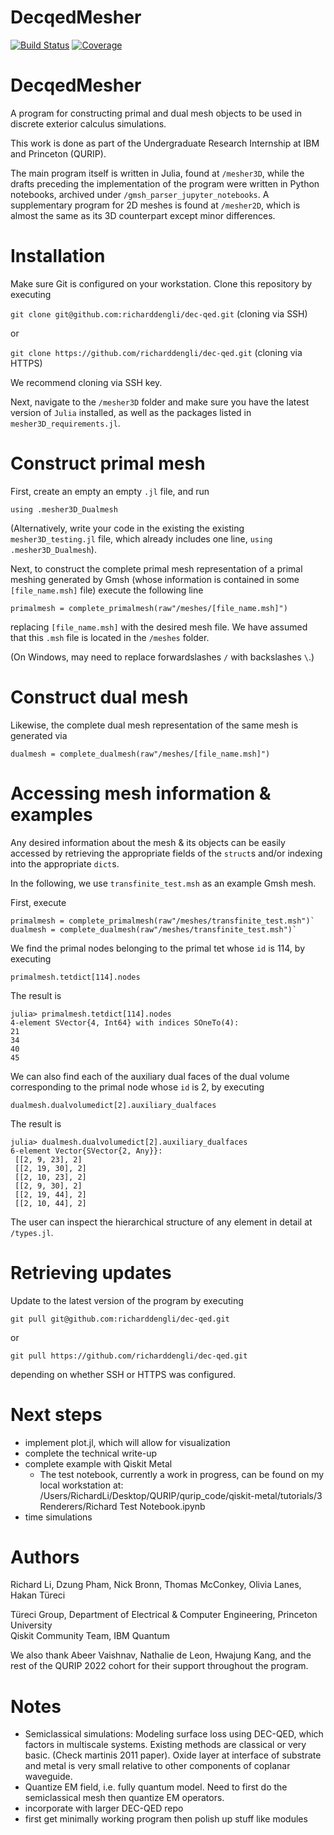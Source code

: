 # DecqedMesher

[![Build Status](https://github.com/richarddengli/DecqedMesher.jl/actions/workflows/CI.yml/badge.svg?branch=main)](https://github.com/richarddengli/DecqedMesher.jl/actions/workflows/CI.yml?query=branch%3Amain)
[![Coverage](https://codecov.io/gh/richarddengli/DecqedMesher.jl/branch/main/graph/badge.svg)](https://codecov.io/gh/richarddengli/DecqedMesher.jl)


# DecqedMesher
A program for constructing primal and dual mesh objects to be used in discrete exterior calculus simulations. 

This work is done as part of the Undergraduate Research Internship at IBM and Princeton (QURIP). 

The main program itself is written in Julia, found at `/mesher3D`, while the drafts preceding the implementation of the program were written in Python notebooks, archived under `/gmsh_parser_jupyter_notebooks`. A supplementary program for 2D meshes is found at `/mesher2D`, which is almost the same as its 3D counterpart except minor differences.

# Installation
Make sure Git is configured on your workstation. Clone this repository by executing

`git clone git@github.com:richarddengli/dec-qed.git` (cloning via SSH)

or 

`git clone https://github.com/richarddengli/dec-qed.git` (cloning via HTTPS)

We recommend cloning via SSH key.

Next, navigate to the `/mesher3D` folder and make sure you have the latest version of `Julia` installed, as well as the packages listed in `mesher3D_requirements.jl`.

# Construct primal mesh
First, create an empty an empty `.jl` file, and run

`using .mesher3D_Dualmesh`

(Alternatively, write your code in the existing the existing `mesher3D_testing.jl` file, which already includes one line, `using .mesher3D_Dualmesh`).

Next, to construct the complete primal mesh representation of a primal meshing generated by Gmsh (whose information is contained in 
some `[file_name.msh]` file) execute the following line 

`primalmesh = complete_primalmesh(raw"/meshes/[file_name.msh]")`

replacing ```[file_name.msh]``` with the desired mesh file. We have assumed that this `.msh` file is located in the `/meshes` folder. 

(On Windows, may need to replace forwardslashes `/` with backslashes `\`.)

# Construct dual mesh

Likewise, the complete dual mesh representation of the same mesh is generated via

`dualmesh = complete_dualmesh(raw"/meshes/[file_name.msh]")`

# Accessing  mesh information & examples
Any desired information about the mesh & its objects can be easily accessed by retrieving the appropriate fields of the `struct`s and/or indexing into the appropriate `dict`s.

In the following, we use  `transfinite_test.msh` as an example Gmsh mesh.

First, execute

```
primalmesh = complete_primalmesh(raw"/meshes/transfinite_test.msh")`
dualmesh = complete_dualmesh(raw"/meshes/transfinite_test.msh")`
```

We find the primal nodes belonging to the primal tet whose `id` is 114, by executing

`primalmesh.tetdict[114].nodes`

The result is
```
julia> primalmesh.tetdict[114].nodes
4-element SVector{4, Int64} with indices SOneTo(4):
21
34
40
45
```

We can also find each of the auxiliary dual faces of the dual volume corresponding to the primal node whose `id` is 2, by executing

`dualmesh.dualvolumedict[2].auxiliary_dualfaces`

The result is
```
julia> dualmesh.dualvolumedict[2].auxiliary_dualfaces
6-element Vector{SVector{2, Any}}:
 [[2, 9, 23], 2]
 [[2, 19, 30], 2]
 [[2, 10, 23], 2]
 [[2, 9, 30], 2]
 [[2, 19, 44], 2]
 [[2, 10, 44], 2]
```

The user can inspect the hierarchical structure of any element in detail at `/types.jl`.

# Retrieving updates
Update to the latest version of the program by executing

`git pull git@github.com:richarddengli/dec-qed.git`

or 

`git pull https://github.com/richarddengli/dec-qed.git` 

depending on whether SSH or HTTPS was configured.

# Next steps
- implement plot.jl, which will allow for visualization
- complete the technical write-up
- complete example with Qiskit Metal
    - The test notebook, currently a work in progress, can be found on my local workstation at: /Users/RichardLi/Desktop/QURIP/qurip_code/qiskit-metal/tutorials/3 Renderers/Richard Test Notebook.ipynb
- time simulations

# Authors
Richard Li, Dzung Pham, Nick Bronn, Thomas McConkey, Olivia Lanes, Hakan Türeci

Türeci Group, Department of Electrical & Computer Engineering, Princeton University
<br>Qiskit Community Team, IBM Quantum

We also thank Abeer Vaishnav, Nathalie de Leon, Hwajung Kang, and the rest of the QURIP 2022 cohort for their support throughout the program. 

# Notes
- Semiclassical simulations: Modeling surface loss using DEC-QED, which factors in multiscale systems. Existing methods are classical or very basic. (Check martinis 2011 paper). Oxide layer at interface of substrate and metal is very small relative to other components of coplanar waveguide.
- Quantize EM field, i.e. fully quantum model. Need to first do the semiclassical mesh then quantize EM operators.
- incorporate with larger DEC-QED repo
- first get minimally working program then polish up stuff like modules
